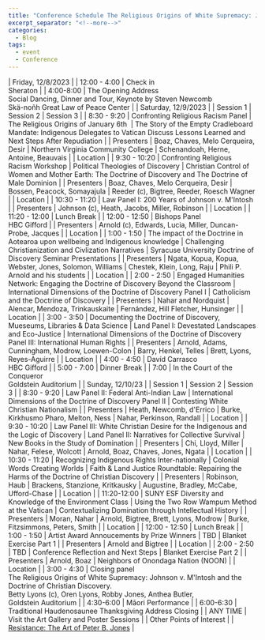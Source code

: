 ```yaml
---
title: "Conference Schedule The Religious Origins of White Supremacy: Johnson v. M'Intosh and the Doctrine of Christian Discovery."
excerpt_separator: "<!--more-->"
categories:
  - Blog
tags:
  - event
  - Conference
---
```


| Friday, 12/8/2023 |
| 12:00 - 4:00 | Check in\
Sheraton |
| 4:00-8:00 | The Opening Address\
Social Dancing, Dinner and Tour, Keynote by Steven Newcomb\
Skä-noñh Great Law of Peace Center |
| Saturday, 12/9/2023 |
| Session 1 | Session 2 | Session 3 |
| 8:30 - 9:20 | Confronting Religious Racism Panel | The Religious Origins of January 6th  | The Story of the Empty Cradleboard Mandate: Indigenous Delegates to Vatican Discuss Lessons Learned and Next Steps After Repudiation |
| Presenters | Boaz, Chaves, Melo Cerqueira, Desir | Northern Virginia Community College | Schenandoah, Herne, Antoine, Beauvais |
| Location |
| 9:30 - 10:20 | Confronting Religious Racism Workshop | Political Theologies of Discovery | Christian Control of Women and Mother Earth: The Doctrine of Discovery and The Doctrine of Male Dominion |
| Presenters | Boaz, Chaves, Melo Cerqueira, Desir | Bossen, Peacock, Somayajula | Reeder (c), Bigtree, Reeder, Roesch Wagner |
| Location |
| 10:30 - 11:20 | Law Panel I: 200 Years of Johnson v. M'Intosh |
| Presenters | Johnson (c), Heath, Jacobs, Miller, Robinson |
| Location |
| 11:20 - 12:00 | Lunch Break |
| 12:00 - 12:50 | Bishops Panel\
HBC Gifford |
| Presenters | Arnold (c), Edwards, Lucia, Miller, Duncan-Probe, Jacques |
| Location |
| 1:00 - 1:50 | The impact of the Doctrine in Aotearoa upon wellbeing and Indigenous knowledge | Challenging Christianization and Civlization Narratives | Syracuse University Doctrine of Discovery Seminar Presentations |
| Presenters | Ngata, Kopua, Kopua, Webster, Jones, Solomon, Williams | Chestek, Klein, Long, Raju | Phili P. Arnold and his students |
| Location |
| 2:00 - 2:50 | Engaged Humanities Network: Engaging the Doctrine of Discovery Beyond the Classroom | International Dimensions of the Doctrine of Discovery Panel I | Catholicism and the Doctrine of Discovery |
| Presenters | Nahar and Nordquist | Alencar, Mendoza, Trinkauskaite | Fernández, Hill Fletcher, Hunsinger |
| Location |
| 3:00 - 3:50 | Documenting the Doctrine of Discovery, Mueseums, Libraries & Data Science | Land Panel I: Devestated Landscapes and Eco-Justice | International Dimensions of the Doctrine of Discovery Panel III: International Human Rights |
| Presenters | Arnold, Adams, Cunningham, Modrow, Loewen-Colon | Barry, Henkel, Telles | Brett, Lyons, Reyes-Aguirre |
| Location |
| 4:00 - 4:50 | Davíd Carrasco\
HBC Gifford |
| 5:00 - 7:00 | Dinner Break |
| 7:00 | In the Court of the Conqueror\
Goldstein Auditorium |
| Sunday, 12/10/23 |
| Session 1 | Session 2 | Session 3 |
| 8:30 - 9:20 | Law Panel II: Federal Anti-Indian Law | International Dimensions of the Doctrine of Discovery Panel II | Contesting White Christian Nationalism |
| Presenters | Heath, Newcomb, d'Errico | Burke, Kirkhusmo Pharo, Melton, Ness | Nahar, Perkinson, Randall |
| Location |
| 9:30 - 10:20 | Law Panel III: White Christian Desire for the Indigenous and the Logic of Discovery | Land Panel II: Narratives for Collective Survival | New Books in the Study of Domination |
| Presenters | Chi, Lloyd, Miller | Nahar, Felese, Wolcott | Arnold, Boaz, Chaves, Jones, Ngata |
| Location |
| 10:30 - 11:20 | Recognizing Indigenous Rights Inter-nationally | Colonial Words Creating Worlds | Faith & Land Justice Roundtable: Repairing the Harms of the Doctrine of Christian Discovery |
| Presenters | Robinson, Haub | Brackens, Stanzione, Kritkausky | Augustine, Bradley, McCabe, Ufford-Chase |
| Location |
| 11:20-12:00 | SUNY ESF Diversity and Knowledge of the Environment Class | Using the Two Row Wampum Method at the Vatican | Contextualizing Domination through Intellectual History |
| Presenters | Moran, Nahar | Arnold, Bigtree, Brett, Lyons, Modrow | Burke, Fitzsimmons, Peters, Smith |
| Location |
| 12:00 - 12:50 | Lunch Break |
| 1:00 - 1:50 | Artist Award Annoucements by Prize Winners | TBD | Blanket Exercise Part 1 |
| Presenters | Arnold and Bigtree |
| Location |
| 2:00 - 2:50 | TBD | Conference Reflection and Next Steps | Blanket Exercise Part 2 |
| Presenters | Arnold, Boaz | Neighbors of Onondaga Nation (NOON) |
| Location |
| 3:00 - 4:30 | Closing panel\
The Religious Origins of White Supremacy: Johnson v. M'Intosh and the Doctrine of Christian Discovery.\
Betty Lyons (c), Oren Lyons, Robby Jones, Anthea Butler,\
Goldstein Auditorium |
| 4:30-6:00 | Māori Performance |
| 6:00-6:30 | Traditional Haudenosaunee Thanksgiving Address Closing |
| ANY TIME | Visit the Art Gallery and Poster Sessions |
| Other Points of Interest |
| [Resistance: The Art of Peter B. Jones](https://calendar.syracuse.edu/events/2023-aug-24/continuity-innovation-and-resistance-the-art-of-peter-b-jones/) |